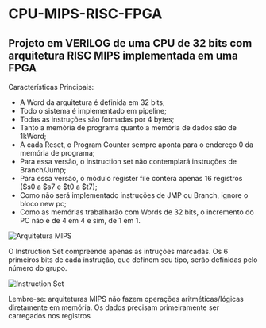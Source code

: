 # CPU-MIPS-RISC-FPGA
## Projeto em VERILOG de uma CPU de 32 bits com arquitetura RISC MIPS implementada em uma FPGA

Características Principais:
- A Word da arquitetura é definida em 32 bits;
- Todo o sistema é implementado em pipeline;
- Todas as instruções são formadas por 4 bytes;
- Tanto a memória de programa quanto a memória de dados são de 1kWord;
- A cada Reset, o Program Counter sempre aponta para o endereço 0 da memória de programa;
- Para essa versão, o instruction set não contemplará instruções de Branch/Jump;
- Para essa versão, o módulo register file conterá apenas 16 registros ($s0 a $s7 e $t0 a $t7);
- Como não será implementado instruções de JMP ou Branch, ignore o bloco new pc;
- Como as memórias trabalharão com Words de 32 bits, o incremento do PC não é de 4 em 4 e sim, de 1 em 1.

![Arquitetura MIPS](https://i.pinimg.com/originals/f3/04/fc/f304fc67868fed2a047d31746e8c910a.jpg)

O Instruction Set compreende apenas as intruções marcadas. Os 6 primeiros bits de cada instrução, que definem seu tipo, serão definidas pelo número do grupo.

![Instruction Set](https://i.pinimg.com/originals/75/c4/3d/75c43df21147f791cb195041244c7a20.jpg)

Lembre-se: arquiteturas MIPS não fazem operações aritméticas/lógicas diretamente em memória. Os dados precisam primeiramente ser carregados nos registros

